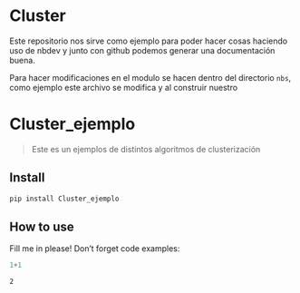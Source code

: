 Cluster
================

<!-- WARNING: THIS FILE WAS AUTOGENERATED! DO NOT EDIT! -->

Este repositorio nos sirve como ejemplo para poder hacer cosas haciendo
uso de nbdev y junto con github podemos generar una documentación buena.

Para hacer modificaciones en el modulo se hacen dentro del directorio
`nbs`, como ejemplo este archivo se modifica y al construir nuestro

# Cluster_ejemplo

> Este es un ejemplos de distintos algoritmos de clusterización

## Install

``` sh
pip install Cluster_ejemplo
```

## How to use

Fill me in please! Don’t forget code examples:

``` python
1+1
```

    2
